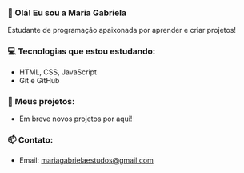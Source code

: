 ### 👋 Olá! Eu sou a Maria Gabriela
Estudante de programação apaixonada por aprender e criar projetos!

### 💻 Tecnologias que estou estudando:
- HTML, CSS, JavaScript
- Git e GitHub

### 🚀 Meus projetos:
- Em breve novos projetos por aqui!

### 📫 Contato:
- Email: mariagabrielaestudos@gmail.com
